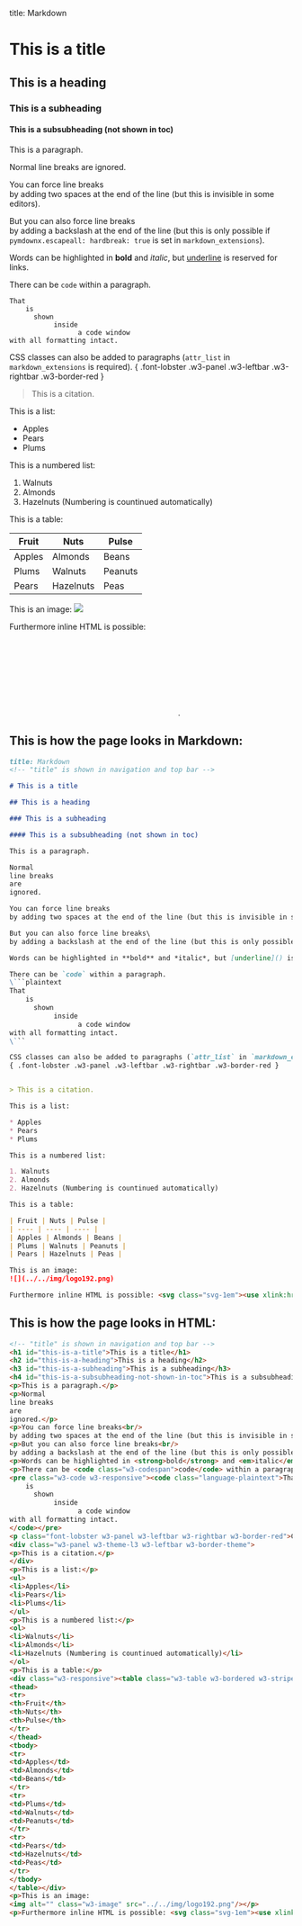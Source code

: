 title: Markdown 
<!-- "title" is shown in navigation and top bar -->

# This is a title

## This is a heading

### This is a subheading

#### This is a subsubheading (not shown in toc)

This is a paragraph.

Normal
line breaks
are
ignored.

You can force line breaks  
by adding two spaces at the end of the line (but this is invisible in some editors).

But you can also force line breaks\
by adding a backslash at the end of the line (but this is only possible if `pymdownx.escapeall: hardbreak: true` is set in `markdown_extensions`).

Words can be highlighted in **bold** and *italic*, but [underline]() is reserved for links.

There can be `code` within a paragraph.
```plaintext
That
    is
      shown
           inside
                 a code window
with all formatting intact.
```

CSS classes can also be added to paragraphs (`attr_list` in `markdown_extensions` is required).
{ .font-lobster .w3-panel .w3-leftbar .w3-rightbar .w3-border-red }


> This is a citation.

This is a list:

* Apples
* Pears
* Plums

This is a numbered list:

1. Walnuts
2. Almonds
2. Hazelnuts (Numbering is countinued automatically)

This is a table:

| Fruit | Nuts | Pulse |
| ---- | ---- | ---- |
| Apples | Almonds | Beans |
| Plums | Walnuts | Peanuts |
| Pears | Hazelnuts | Peas |

This is an image:
![](../../img/logo192.png)

Furthermore inline HTML is possible: <svg class="svg-1em"><use xlink:href="#encrypted" /></svg>.

## This is how the page looks in Markdown:

```markdown
title: Markdown 
<!-- "title" is shown in navigation and top bar -->

# This is a title

## This is a heading

### This is a subheading

#### This is a subsubheading (not shown in toc)

This is a paragraph.

Normal
line breaks
are
ignored.

You can force line breaks  
by adding two spaces at the end of the line (but this is invisible in some editors).

But you can also force line breaks\
by adding a backslash at the end of the line (but this is only possible if `pymdownx.escapeall: hardbreak: true` is set in `markdown_extensions`).

Words can be highlighted in **bold** and *italic*, but [underline]() is reserved for links.

There can be `code` within a paragraph.
\```plaintext
That
    is
      shown
           inside
                 a code window
with all formatting intact.
\```

CSS classes can also be added to paragraphs (`attr_list` in `markdown_extensions` is required).
{ .font-lobster .w3-panel .w3-leftbar .w3-rightbar .w3-border-red }


> This is a citation.

This is a list:

* Apples
* Pears
* Plums

This is a numbered list:

1. Walnuts
2. Almonds
2. Hazelnuts (Numbering is countinued automatically)

This is a table:

| Fruit | Nuts | Pulse |
| ---- | ---- | ---- |
| Apples | Almonds | Beans |
| Plums | Walnuts | Peanuts |
| Pears | Hazelnuts | Peas |

This is an image:
![](../../img/logo192.png)

Furthermore inline HTML is possible: <svg class="svg-1em"><use xlink:href="#encrypted" /></svg>.
```

## This is how the page looks in HTML:

```html
<!-- "title" is shown in navigation and top bar -->
<h1 id="this-is-a-title">This is a title</h1>
<h2 id="this-is-a-heading">This is a heading</h2>
<h3 id="this-is-a-subheading">This is a subheading</h3>
<h4 id="this-is-a-subsubheading-not-shown-in-toc">This is a subsubheading (not shown in toc)</h4>
<p>This is a paragraph.</p>
<p>Normal
line breaks
are
ignored.</p>
<p>You can force line breaks<br/>
by adding two spaces at the end of the line (but this is invisible in some editors).</p>
<p>But you can also force line breaks<br/>
by adding a backslash at the end of the line (but this is only possible if <code class="w3-codespan">pymdownx.escapeall: hardbreak: true</code> is set in <code class="w3-codespan">markdown_extensions</code>).</p>
<p>Words can be highlighted in <strong>bold</strong> and <em>italic</em>, but <a href="">underline</a> is reserved for links.</p>
<p>There can be <code class="w3-codespan">code</code> within a paragraph.</p>
<pre class="w3-code w3-responsive"><code class="language-plaintext">That
    is
      shown
           inside
                 a code window
with all formatting intact.
</code></pre>
<p class="font-lobster w3-panel w3-leftbar w3-rightbar w3-border-red">CSS classes can also be added to paragraphs (<code class="w3-codespan">attr_list</code> in <code class="w3-codespan">markdown_extensions</code> is required).</p>
<div class="w3-panel w3-theme-l3 w3-leftbar w3-border-theme">
<p>This is a citation.</p>
</div>
<p>This is a list:</p>
<ul>
<li>Apples</li>
<li>Pears</li>
<li>Plums</li>
</ul>
<p>This is a numbered list:</p>
<ol>
<li>Walnuts</li>
<li>Almonds</li>
<li>Hazelnuts (Numbering is countinued automatically)</li>
</ol>
<p>This is a table:</p>
<div class="w3-responsive"><table class="w3-table w3-bordered w3-striped">
<thead>
<tr>
<th>Fruit</th>
<th>Nuts</th>
<th>Pulse</th>
</tr>
</thead>
<tbody>
<tr>
<td>Apples</td>
<td>Almonds</td>
<td>Beans</td>
</tr>
<tr>
<td>Plums</td>
<td>Walnuts</td>
<td>Peanuts</td>
</tr>
<tr>
<td>Pears</td>
<td>Hazelnuts</td>
<td>Peas</td>
</tr>
</tbody>
</table></div>
<p>This is an image:
<img alt="" class="w3-image" src="../../img/logo192.png"/></p>
<p>Furthermore inline HTML is possible: <svg class="svg-1em"><use xlink:href="#encrypted"></use></svg>.</p>
```